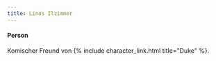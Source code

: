 ```yaml
---
title: Linos Ilzimmer
---
```


#### Person <i class="fas fa-user-alt"></i>

Komischer Freund von {% include character_link.html title="Duke" %}.
